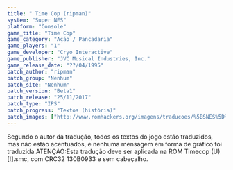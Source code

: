 ```yaml
---
title: " Time Cop (ripman)"
system: "Super NES"
platform: "Console"
game_title: "Time Cop"
game_category: "Ação / Pancadaria"
game_players: "1"
game_developer: "Cryo Interactive"
game_publisher: "JVC Musical Industries, Inc."
game_release_date: "??/04/1995"
patch_author: "ripman"
patch_group: "Nenhum"
patch_site: "Nenhum"
patch_version: "Beta1"
patch_release: "25/11/2017"
patch_type: "IPS"
patch_progress: "Textos (história)"
patch_images: ["http://www.romhackers.org/imagens/traducoes/%5BSNES%5D%20Timecop%20-%20ripman%20-%201.png","http://www.romhackers.org/imagens/traducoes/%5BSNES%5D%20Timecop%20-%20ripman%20-%202.png","http://www.romhackers.org/imagens/traducoes/%5BSNES%5D%20Timecop%20-%20ripman%20-%203.png"]
---
```

Segundo o autor da tradução, todos os textos do jogo estão traduzidos, mas não estão acentuados, e nenhuma mensagem em forma de gráfico foi traduzida.ATENÇÃO:Esta tradução deve ser aplicada na ROM Timecop (U) [!].smc, com CRC32 130B0933 e sem cabeçalho.